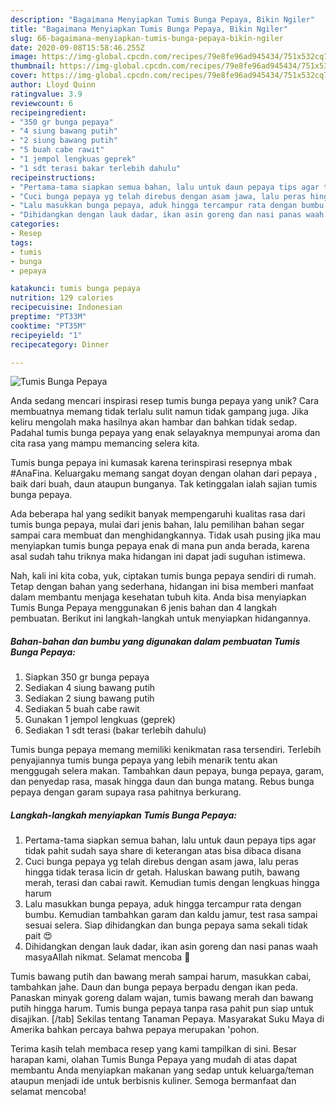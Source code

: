 ```yaml
---
description: "Bagaimana Menyiapkan Tumis Bunga Pepaya, Bikin Ngiler"
title: "Bagaimana Menyiapkan Tumis Bunga Pepaya, Bikin Ngiler"
slug: 66-bagaimana-menyiapkan-tumis-bunga-pepaya-bikin-ngiler
date: 2020-09-08T15:58:46.255Z
image: https://img-global.cpcdn.com/recipes/79e8fe96ad945434/751x532cq70/tumis-bunga-pepaya-foto-resep-utama.jpg
thumbnail: https://img-global.cpcdn.com/recipes/79e8fe96ad945434/751x532cq70/tumis-bunga-pepaya-foto-resep-utama.jpg
cover: https://img-global.cpcdn.com/recipes/79e8fe96ad945434/751x532cq70/tumis-bunga-pepaya-foto-resep-utama.jpg
author: Lloyd Quinn
ratingvalue: 3.9
reviewcount: 6
recipeingredient:
- "350 gr bunga pepaya"
- "4 siung bawang putih"
- "2 siung bawang putih"
- "5 buah cabe rawit"
- "1 jempol lengkuas geprek"
- "1 sdt terasi bakar terlebih dahulu"
recipeinstructions:
- "Pertama-tama siapkan semua bahan, lalu untuk daun pepaya tips agar tidak pahit sudah saya share di keterangan atas bisa dibaca disana"
- "Cuci bunga pepaya yg telah direbus dengan asam jawa, lalu peras hingga tidak terasa licin dr getah. Haluskan bawang putih, bawang merah, terasi dan cabai rawit. Kemudian tumis dengan lengkuas hingga harum"
- "Lalu masukkan bunga pepaya, aduk hingga tercampur rata dengan bumbu. Kemudian tambahkan garam dan kaldu jamur, test rasa sampai sesuai selera. Siap dihidangkan dan bunga pepaya sama sekali tidak pait 😍"
- "Dihidangkan dengan lauk dadar, ikan asin goreng dan nasi panas waah masyaAllah nikmat. Selamat mencoba 💜"
categories:
- Resep
tags:
- tumis
- bunga
- pepaya

katakunci: tumis bunga pepaya 
nutrition: 129 calories
recipecuisine: Indonesian
preptime: "PT33M"
cooktime: "PT35M"
recipeyield: "1"
recipecategory: Dinner

---
```



![Tumis Bunga Pepaya](https://img-global.cpcdn.com/recipes/79e8fe96ad945434/751x532cq70/tumis-bunga-pepaya-foto-resep-utama.jpg)

Anda sedang mencari inspirasi resep tumis bunga pepaya yang unik? Cara membuatnya memang tidak terlalu sulit namun tidak gampang juga. Jika keliru mengolah maka hasilnya akan hambar dan bahkan tidak sedap. Padahal tumis bunga pepaya yang enak selayaknya mempunyai aroma dan cita rasa yang mampu memancing selera kita.

Tumis bunga pepaya ini kumasak karena terinspirasi resepnya mbak #AnaFina. Keluargaku memang sangat doyan dengan olahan dari pepaya , baik dari buah, daun ataupun bunganya. Tak ketinggalan ialah sajian tumis bunga pepaya.

Ada beberapa hal yang sedikit banyak mempengaruhi kualitas rasa dari tumis bunga pepaya, mulai dari jenis bahan, lalu pemilihan bahan segar sampai cara membuat dan menghidangkannya. Tidak usah pusing jika mau menyiapkan tumis bunga pepaya enak di mana pun anda berada, karena asal sudah tahu triknya maka hidangan ini dapat jadi suguhan istimewa.


Nah, kali ini kita coba, yuk, ciptakan tumis bunga pepaya sendiri di rumah. Tetap dengan bahan yang sederhana, hidangan ini bisa memberi manfaat dalam membantu menjaga kesehatan tubuh kita. Anda bisa menyiapkan Tumis Bunga Pepaya menggunakan 6 jenis bahan dan 4 langkah pembuatan. Berikut ini langkah-langkah untuk menyiapkan hidangannya.

<!--inarticleads1-->

##### Bahan-bahan dan bumbu yang digunakan dalam pembuatan Tumis Bunga Pepaya:

1. Siapkan 350 gr bunga pepaya
1. Sediakan 4 siung bawang putih
1. Sediakan 2 siung bawang putih
1. Sediakan 5 buah cabe rawit
1. Gunakan 1 jempol lengkuas (geprek)
1. Sediakan 1 sdt terasi (bakar terlebih dahulu)


Tumis bunga pepaya memang memiliki kenikmatan rasa tersendiri. Terlebih penyajiannya tumis bunga pepaya yang lebih menarik tentu akan menggugah selera makan. Tambahkan daun pepaya, bunga pepaya, garam, dan penyedap rasa, masak hingga daun dan bunga matang. Rebus bunga pepaya dengan garam supaya rasa pahitnya berkurang. 

<!--inarticleads2-->

##### Langkah-langkah menyiapkan Tumis Bunga Pepaya:

1. Pertama-tama siapkan semua bahan, lalu untuk daun pepaya tips agar tidak pahit sudah saya share di keterangan atas bisa dibaca disana
1. Cuci bunga pepaya yg telah direbus dengan asam jawa, lalu peras hingga tidak terasa licin dr getah. Haluskan bawang putih, bawang merah, terasi dan cabai rawit. Kemudian tumis dengan lengkuas hingga harum
1. Lalu masukkan bunga pepaya, aduk hingga tercampur rata dengan bumbu. Kemudian tambahkan garam dan kaldu jamur, test rasa sampai sesuai selera. Siap dihidangkan dan bunga pepaya sama sekali tidak pait 😍
1. Dihidangkan dengan lauk dadar, ikan asin goreng dan nasi panas waah masyaAllah nikmat. Selamat mencoba 💜


Tumis bawang putih dan bawang merah sampai harum, masukkan cabai, tambahkan jahe. Daun dan bunga pepaya berpadu dengan ikan peda. Panaskan minyak goreng dalam wajan, tumis bawang merah dan bawang putih hingga harum. Tumis bunga pepaya tanpa rasa pahit pun siap untuk disajikan. [/tab] Sekilas tentang Tanaman Pepaya. Masyarakat Suku Maya di Amerika bahkan percaya bahwa pepaya merupakan &#39;pohon. 

Terima kasih telah membaca resep yang kami tampilkan di sini. Besar harapan kami, olahan Tumis Bunga Pepaya yang mudah di atas dapat membantu Anda menyiapkan makanan yang sedap untuk keluarga/teman ataupun menjadi ide untuk berbisnis kuliner. Semoga bermanfaat dan selamat mencoba!
